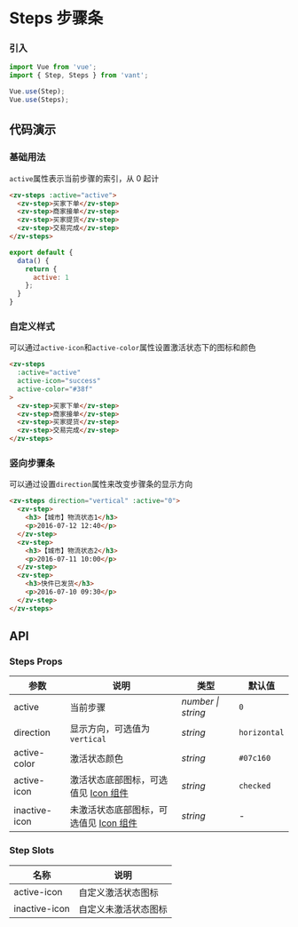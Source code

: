 # Steps 步骤条

### 引入

```js
import Vue from 'vue';
import { Step, Steps } from 'vant';

Vue.use(Step);
Vue.use(Steps);
```

## 代码演示

### 基础用法

`active`属性表示当前步骤的索引，从 0 起计

```html
<zv-steps :active="active">
  <zv-step>买家下单</zv-step>
  <zv-step>商家接单</zv-step>
  <zv-step>买家提货</zv-step>
  <zv-step>交易完成</zv-step>
</zv-steps>
```

```js
export default {
  data() {
    return {
      active: 1
    };
  }
}
```

### 自定义样式

可以通过`active-icon`和`active-color`属性设置激活状态下的图标和颜色

```html
<zv-steps
  :active="active"
  active-icon="success"
  active-color="#38f"
>
  <zv-step>买家下单</zv-step>
  <zv-step>商家接单</zv-step>
  <zv-step>买家提货</zv-step>
  <zv-step>交易完成</zv-step>
</zv-steps>
```

### 竖向步骤条

可以通过设置`direction`属性来改变步骤条的显示方向

```html
<zv-steps direction="vertical" :active="0">
  <zv-step>
    <h3>【城市】物流状态1</h3>
    <p>2016-07-12 12:40</p>
  </zv-step>
  <zv-step>
    <h3>【城市】物流状态2</h3>
    <p>2016-07-11 10:00</p>
  </zv-step>
  <zv-step>
    <h3>快件已发货</h3>
    <p>2016-07-10 09:30</p>
  </zv-step>
</zv-steps>
```

## API

### Steps Props

| 参数 | 说明 | 类型 | 默认值 |
|------|------|------|------|
| active | 当前步骤 | *number \| string* | `0` |
| direction | 显示方向，可选值为 `vertical` | *string* | `horizontal` |
| active-color | 激活状态颜色 | *string* | `#07c160` |
| active-icon | 激活状态底部图标，可选值见 [Icon 组件](#/zh-CN/icon) | *string* | `checked` |
| inactive-icon | 未激活状态底部图标，可选值见 [Icon 组件](#/zh-CN/icon) | *string* | - |

### Step Slots

| 名称 | 说明 |
|------|------|
| active-icon | 自定义激活状态图标 |
| inactive-icon | 自定义未激活状态图标 |
